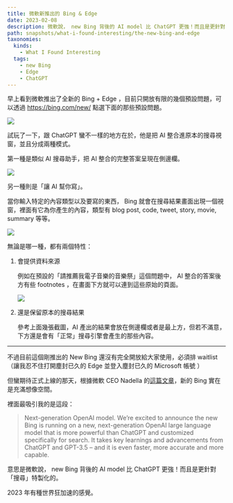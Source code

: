 ```yaml
---
title: 微軟新推出的 Bing & Edge
date: 2023-02-08
description: 微軟說， new Bing 背後的 AI model 比 ChatGPT 更強！而且是更針對「搜尋」特製化的。
path: snapshots/what-i-found-interesting/the-new-bing-and-edge
taxonomies:
  kinds: 
    - What I Found Interesting
  tags: 
    - new Bing
    - Edge
    - ChatGPT
---
```



早上看到微軟推出了全新的 Bing \+ Edge ，目前只開放有限的幾個預設問題，可以透過 <https://bing.com/new/> 點選下面的那些預設問題。

![](https://pinchlime-screenshots.s3.ap-northeast-1.amazonaws.com/new-bing_duw0uC.webp)

試玩了一下，跟 ChatGPT 蠻不一樣的地方在於，他是把 AI 整合進原本的搜尋視窗，並且分成兩種模式。

第一種是類似 AI 搜尋助手，把 AI 整合的完整答案呈現在側邊欄。

![](https://pinchlime-screenshots.s3.ap-northeast-1.amazonaws.com/bing-ai-assistant_lCBSdV.webp)

另一種則是「讓 AI 幫你寫」。

當你輸入特定的內容類型以及要寫的東西， Bing 就會在搜尋結果畫面出現一個視窗，裡面有它為你產生的內容，類型有 blog post, code, tweet, story, movie, summary 等等。

![](https://pinchlime-screenshots.s3.ap-northeast-1.amazonaws.com/bing-ai-creator_uPMC50.webp)

無論是哪一種，都有兩個特性：

1. 會提供資料來源

    例如在預設的「請推薦我電子音樂的音樂祭」這個問題中， AI 整合的答案後方有些 footnotes ，在畫面下方就可以連到這些原始的頁面。

    ![](https://pinchlime-screenshots.s3.ap-northeast-1.amazonaws.com/bing-search-results_SfV3DI.webp)

2. 還是保留原本的搜尋結果

    參考上面幾張截圖，AI 產出的結果會放在側邊欄或者是最上方，但若不滿意，下方還是會有「正常」搜尋引擎會產生的那些內容。

---

不過目前這個剛推出的 New Bing 還沒有完全開放給大家使用，必須排 waitlist （讓我忍不住打開塵封已久的 Edge 並登入塵封已久的 Microsoft 帳號 ）

但蠻期待正式上線的那天，根據微軟 CEO Nadella 的[這篇文章](https://blogs.microsoft.com/blog/2023/02/07/reinventing-search-with-a-new-ai-powered-microsoft-bing-and-edge-your-copilot-for-the-web/)，新的 Bing 實在是充滿想像空間。

裡面最吸引我的是這段：

> Next-generation OpenAI model. We’re excited to announce the new Bing is running on a new, next-generation OpenAI large language model that is more powerful than ChatGPT and customized specifically for search. It takes key learnings and advancements from ChatGPT and GPT-3.5 – and it is even faster, more accurate and more capable.

意思是微軟說， new Bing 背後的 AI model 比 ChatGPT 更強！而且是更針對「搜尋」特製化的。

2023 年有種世界狂加速的感覺。